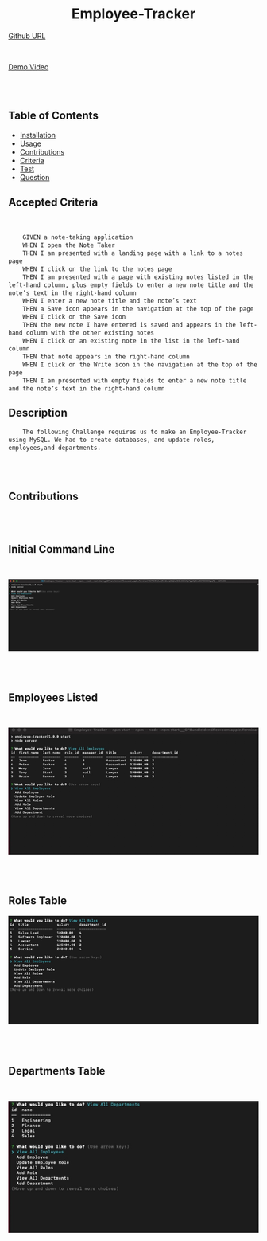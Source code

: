 <div align="center">

# Employee-Tracker



</div>

[Github URL](https://github.com/aescobar73/Employee-Tracker)

<br>

[Demo Video](https://drive.google.com/file/d/1sz3iI2zu-fuoybVYhmWRRwssYzJf3_5-/view)


<br>


<br>

## Table of Contents 

- [Installation](#installation)
- [Usage](#usage)
- [Contributions](#contributions)
- [Criteria](#Accepted-Criteria)
- [Test](#tests)
- [Question](#questions)



## Accepted Criteria
<br>

        GIVEN a note-taking application
        WHEN I open the Note Taker
        THEN I am presented with a landing page with a link to a notes page
        WHEN I click on the link to the notes page
        THEN I am presented with a page with existing notes listed in the left-hand column, plus empty fields to enter a new note title and the note’s text in the right-hand column
        WHEN I enter a new note title and the note’s text
        THEN a Save icon appears in the navigation at the top of the page
        WHEN I click on the Save icon
        THEN the new note I have entered is saved and appears in the left-hand column with the other existing notes
        WHEN I click on an existing note in the list in the left-hand column
        THEN that note appears in the right-hand column
        WHEN I click on the Write icon in the navigation at the top of the page
        THEN I am presented with empty fields to enter a new note title and the note’s text in the right-hand column
    


## Description

        The following Challenge requires us to make an Employee-Tracker using MySQL. We had to create databases, and update roles, employees,and departments.
        

<br>
<br>

## Contributions



<br>

<br>

## Initial Command Line

<br>

![Landing Page](./assets/command%20line.jpg)

<br>

<br>

## Employees Listed

<br>

![Save Button](./assets/employees.jpg)

<br>

<br>

## Roles Table

![Note Added and Seen](./assets/roles.jpg)

<br>

<br>

## Departments Table

<br>

![Note Seen](./assets/departments.jpg)